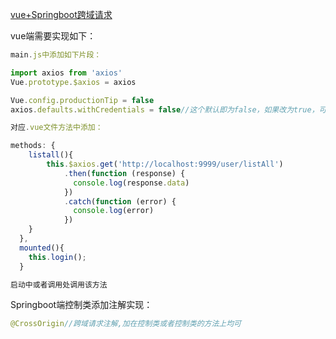 [vue+Springboot跨域请求](https://www.cnblogs.com/zircon/p/9091225.html)

vue端需要实现如下：
```js
main.js中添加如下片段：

import axios from 'axios'
Vue.prototype.$axios = axios

Vue.config.productionTip = false
axios.defaults.withCredentials = false//这个默认即为false，如果改为true，可以传递session信息，后端要做相应修改来放行，本例中我们用false简单测试

对应.vue文件方法中添加：

methods: {    
    listall(){
        this.$axios.get('http://localhost:9999/user/listAll')
            .then(function (response) {
              console.log(response.data)
            })
            .catch(function (error) {
              console.log(error)
            })
    }
  },
  mounted(){
    this.login();
  }

启动中或者调用处调用该方法
```

Springboot端控制类添加注解实现：
```java
@CrossOrigin//跨域请求注解,加在控制类或者控制类的方法上均可

```
